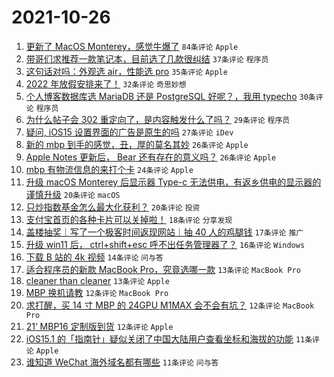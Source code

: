 # 2021-10-26

1. [更新了 MacOS Monterey，感觉牛爆了](https://www.v2ex.com/t/810529) `84条评论` `Apple`
1. [带哥们求推荐一款笔记本，目前选了几款很纠结](https://www.v2ex.com/t/810519) `37条评论` `程序员`
1. [这句话对吗：外观选 air，性能选 pro](https://www.v2ex.com/t/810538) `35条评论` `Apple`
1. [2022 年放假安排来了！](https://www.v2ex.com/t/810537) `32条评论` `奇思妙想`
1. [个人博客数据库选 MariaDB 还是 PostgreSQL 好呢？，我用 typecho](https://www.v2ex.com/t/810518) `30条评论` `程序员`
1. [为什么帖子会 302 重定向了，是内容触发什么了吗？](https://www.v2ex.com/t/810521) `29条评论` `程序员`
1. [疑问, iOS15 设置界面的广告是原生的吗](https://www.v2ex.com/t/810549) `27条评论` `iDev`
1. [新的 mbp 到手的感觉，丑，厚的莫名其妙](https://www.v2ex.com/t/810583) `26条评论` `Apple`
1. [Apple Notes 更新后， Bear 还有存在的意义吗？](https://www.v2ex.com/t/810546) `26条评论` `Apple`
1. [mbp 有物流信息的来打个卡](https://www.v2ex.com/t/810543) `24条评论` `Apple`
1. [升级 macOS Monterey 后显示器 Type-c 无法供电，有返乡供电的显示器的谨慎升级](https://www.v2ex.com/t/810578) `20条评论` `macOS`
1. [只炒指数基金怎么最大化获利？](https://www.v2ex.com/t/810540) `20条评论` `投资`
1. [支付宝首页的各种卡片可以关掉啦！](https://www.v2ex.com/t/810512) `18条评论` `分享发现`
1. [盖楼抽奖｜写了一个极客时间返现网站｜抽 40 人的鸡腿钱](https://www.v2ex.com/t/810511) `17条评论` `推广`
1. [升级 win11 后， ctrl+shift+esc 呼不出任务管理器了？](https://www.v2ex.com/t/810576) `16条评论` `Windows`
1. [下载 B 站的 4k 视频](https://www.v2ex.com/t/810547) `14条评论` `问与答`
1. [适合程序员的新款 MacBook Pro，究竟选哪一款](https://www.v2ex.com/t/810526) `13条评论` `MacBook Pro`
1. [cleaner than cleaner](https://www.v2ex.com/t/810517) `13条评论` `Apple`
1. [MBP 换机请教](https://www.v2ex.com/t/810573) `12条评论` `MacBook Pro`
1. [求打醒，买 14 寸 MBP 的 24GPU M1MAX 会不会有坑？](https://www.v2ex.com/t/810560) `12条评论` `MacBook Pro`
1. [21‘ MBP16 定制版到货](https://www.v2ex.com/t/810541) `12条评论` `Apple`
1. [iOS15.1 的「指南针」疑似关闭了中国大陆用户查看坐标和海拔的功能](https://www.v2ex.com/t/810587) `11条评论` `Apple`
1. [谁知道 WeChat 海外域名都有哪些](https://www.v2ex.com/t/810524) `11条评论` `问与答`

